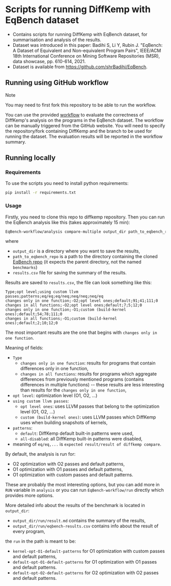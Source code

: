 # Scripts for running DiffKemp with EqBench dataset

- Contains scripts for running DiffKemp with EqBench dataset, for summarisation
  and analysis of the results.
- Dataset was introduced in this paper:
  Badihi S, Li Y, Rubin J. "EqBench: A Dataset of Equivalent and Non-equivalent
  Program Pairs", IEEE/ACM 18th International Conference on Mining Software
  Repositories (MSR), data showcase, pp. 610-614, 2021.
- Dataset is available from <https://github.com/shrBadihi/EqBench>.

## Running using GitHub workflow

> [!NOTE]
> You may need to first fork this repository to be able to run the workflow.

You can use the provided [workflow](https://github.com/diffkemp/EqBench-workflow/actions/workflows/analysis.yml)
to evaluate the correctness of DiffKemp's analysis on the programs in the
EqBench dataset. The workflow can be manually triggered from the GitHub website.
You will need to specify the repository/fork containing DiffKemp and the branch
to be used for running the dataset. The evaluation results will be reported in
the workflow summary.

## Running locally

### Requirements

To use the scripts you need to install python requirements:

```bash
pip install -r requirements.txt
```

### Usage

Firstly, you need to clone this repo to diffkemp repository.
Then you can run the EqBench analysis like this (takes approximately 15 min):

```bash
EqBench-workflow/analysis compare-multiple output_dir path_to_eqbench_repo > results.csv
```

where

- `output_dir` is a directory where you want to save the results,
- `path_to_eqbench_repo` is a path to the directory containing the cloned
  [EqBench repo](https://github.com/shrBadihi/EqBench) (it expects the parent
  directory, not the named `benchmarks`)
- `results.csv` file for saving the summary of the results.

Results are saved to `results.csv`, the file can look something like this:

```csv
Type;opt level;using custom llvm passes;patterns;eq/eq;eq/neq;neq/neq;neq/eq
changes only in one function;-O2;opt level ones;default;91;41;111;0
changes in all functions;-O2;opt level ones;default;7;5;12;0
changes only in one function;-O1;custom (build-kernel ones);default;54;78;111;0
changes in all functions;-O1;custom (build-kernel ones);default;2;10;12;0
```

The most important results are the one that begins with
`changes only in one function`.

Meaning of fields:

- `Type`
  - `changes only in one function`: results for programs that contain
    differences only in one function,
  - `changes in all functions`: results for programs which aggregate differences
    from previously mentioned programs
    (contains differences in multiple functions) -- these results are less
    interesting than results for the `changes only in one function`,
- `opt level`: optimization level (O1, O2, ...)
- `using custom llvm passes`:
  - `opt level ones`: uses LLVM passes that belong to the optimization level
    (O1, O2, ...)
  - `custom (build-kernel ones)`: uses LLVM passes which DiffKemp uses when
    building snapshots of kernels,
- `patterns`:
  - `default`: DiffKemp default built-in patterns were used,
  - `all-disabled`: all DiffKemp built-in patterns were disabled,
- meaning of `eq/eq,...` is `expected result/result of diffkemp compare`.

By default, the analysis is run for:

- O2 optimization with O2 passes and default patterns,
- O1 optimization with O1 passes and default patterns,
- O1 optimization with custom passes and default patterns.

These are probably the most interesting options, but you can add more in `RUN`
variable in `analysis` or you can run `EqBench-workflow/run` directly which
provides more options.

More detailed info about the results of the benchmark is located in
`output_dir`:

- `output_dir/run/result.md` contains the summary of the results,
- `output_dir/run/eqbench-results.csv` contains info about the result of every
  program,

the `run` in the path is meant to be:

- `kernel-opt-O1-default-patterns` for O1 optimization with custom passes and
  default patterns,
- `default-opt-O1-default-patterns` for O1 optimization with O1 passes and
  default patterns.
- `default-opt-O2-default-patterns` for O2 optimization with O2 passes and
  default patterns.
